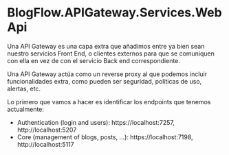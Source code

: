 # BlogFlow.APIGateway.Services.WebApi

Una API Gateway es una capa extra que añadimos entre ya bien sean nuestro servicios Front End, o clientes externos para que se comuniquen con ella en vez de con el servicio Back end correspondiente.

Una API Gateway actúa como un reverse proxy al que podemos incluir funcionalidades extra, como pueden ser seguridad, políticas de uso, alertas, etc.

Lo primero que vamos a hacer es identificar los endpoints que tenemos actualmente:

- Authentication (login and users): https://localhost:7257, http://localhost:5207
- Core (management of blogs, posts, ...): https://localhost:7198, http://localhost:5117